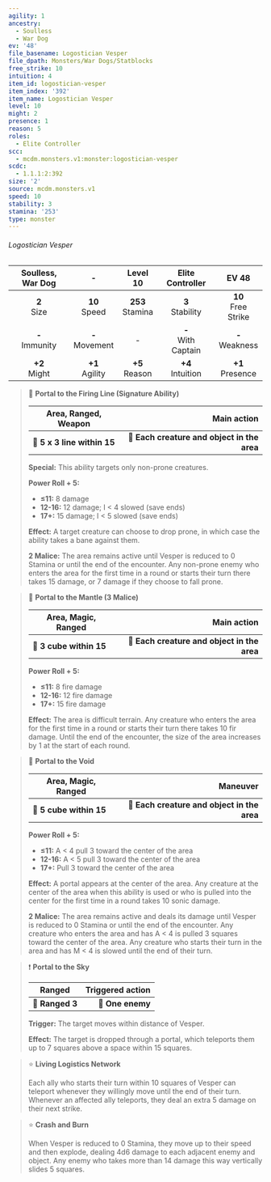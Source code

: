 ```yaml
---
agility: 1
ancestry:
  - Soulless
  - War Dog
ev: '48'
file_basename: Logostician Vesper
file_dpath: Monsters/War Dogs/Statblocks
free_strike: 10
intuition: 4
item_id: logostician-vesper
item_index: '392'
item_name: Logostician Vesper
level: 10
might: 2
presence: 1
reason: 5
roles:
  - Elite Controller
scc:
  - mcdm.monsters.v1:monster:logostician-vesper
scdc:
  - 1.1.1:2:392
size: '2'
source: mcdm.monsters.v1
speed: 10
stability: 3
stamina: '253'
type: monster
---
```


###### Logostician Vesper

|  Soulless, War Dog  |          -          |       Level 10       |    Elite Controller     |          EV 48          |
| :-----------------: | :-----------------: | :------------------: | :---------------------: | :---------------------: |
|   **2**<br/> Size   |  **10**<br/> Speed  | **253**<br/> Stamina |  **3**<br/> Stability   | **10**<br/> Free Strike |
| **-**<br/> Immunity | **-**<br/> Movement |          -           | **-**<br/> With Captain |   **-**<br/> Weakness   |
|  **+2**<br/> Might  | **+1**<br/> Agility |  **+5**<br/> Reason  |  **+4**<br/> Intuition  |  **+1**<br/> Presence   |

<!-- -->
> 🔳 **Portal to the Firing Line (Signature Ability)**
>
> | **Area, Ranged, Weapon**    |                             **Main action** |
> | --------------------------- | ------------------------------------------: |
> | **📏 5 x 3 line within 15** | **🎯 Each creature and object in the area** |
>
> **Special:** This ability targets only non-prone creatures.
>
> **Power Roll + 5:**
>
> - **≤11:** 8 damage
> - **12-16:** 12 damage; I < 4 slowed (save ends)
> - **17+:** 15 damage; I < 5 slowed (save ends)
>
> **Effect:** A target creature can choose to drop prone, in which case the ability takes a bane against them.
>
> **2 Malice:** The area remains active until Vesper is reduced to 0 Stamina or until the end of the encounter. Any non-prone enemy who enters the area for the first time in a round or starts their turn there takes 15 damage, or 7 damage if they choose to fall prone.

<!-- -->
> 🔳 **Portal to the Mantle (3 Malice)**
>
> | **Area, Magic, Ranged** |                             **Main action** |
> | ----------------------- | ------------------------------------------: |
> | **📏 3 cube within 15** | **🎯 Each creature and object in the area** |
>
> **Power Roll + 5:**
>
> - **≤11:** 8 fire damage
> - **12-16:** 12 fire damage
> - **17+:** 15 fire damage
>
> **Effect:** The area is difficult terrain. Any creature who enters the area for the first time in a round or starts their turn there takes 10 fir damage. Until the end of the encounter, the size of the area increases by 1 at the start of each round.

<!-- -->
> 🔳 **Portal to the Void**
>
> | **Area, Magic, Ranged** |                                **Maneuver** |
> | ----------------------- | ------------------------------------------: |
> | **📏 5 cube within 15** | **🎯 Each creature and object in the area** |
>
> **Power Roll + 5:**
>
> - **≤11:** A < 4 pull 3 toward the center of the area
> - **12-16:** A < 5 pull 3 toward the center of the area
> - **17+:** Pull 3 toward the center of the area
>
> **Effect:** A portal appears at the center of the area. Any creature at the center of the area when this ability is used or who is pulled into the center for the first time in a round takes 10 sonic damage.
>
> **2 Malice:** The area remains active and deals its damage until Vesper is reduced to 0 Stamina or until the end of the encounter. Any creature who enters the area and has A < 4 is pulled 3 squares toward the center of the area. Any creature who starts their turn in the area and has M < 4 is slowed until the end of their turn.

<!-- -->
> ❗️ **Portal to the Sky**
>
> | **Ranged**      | **Triggered action** |
> | --------------- | -------------------: |
> | **📏 Ranged 3** |     **🎯 One enemy** |
>
> **Trigger:** The target moves within distance of Vesper.
>
> **Effect:** The target is dropped through a portal, which teleports them up to 7 squares above a space within 15 squares.

<!-- -->
> ⭐️ **Living Logistics Network**
>
> Each ally who starts their turn within 10 squares of Vesper can teleport whenever they willingly move until the end of their turn. Whenever an affected ally teleports, they deal an extra 5 damage on their next strike.

<!-- -->
> ⭐️ **Crash and Burn**
>
> When Vesper is reduced to 0 Stamina, they move up to their speed and then explode, dealing 4d6 damage to each adjacent enemy and object. Any enemy who takes more than 14 damage this way vertically slides 5 squares.
